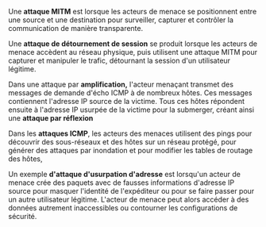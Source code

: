 


Une **attaque MITM** est lorsque les acteurs de menace se positionnent entre une source et une destination pour surveiller, capturer et contrôler la communication de manière transparente.

Une **attaque de détournement de session** se produit lorsque les acteurs de menace accèdent au réseau physique, puis utilisent une attaque MITM pour capturer et manipuler le trafic, détournant la session d'un utilisateur légitime.

Dans une attaque par **amplification,** l'acteur menaçant transmet des messages de demande d'écho ICMP à de nombreux hôtes. Ces messages contiennent l'adresse IP source de la victime. Tous ces hôtes répondent ensuite à l'adresse IP usurpée de la victime pour la submerger, créant ainsi une **attaque par réflexion**


Dans les **attaques ICMP**, les acteurs des menaces utilisent des pings pour découvrir des sous-réseaux et des hôtes sur un réseau protégé, pour générer des attaques par inondation et pour modifier les tables de routage des hôtes,


Un exemple **d'attaque d'usurpation d'adresse** est lorsqu'un acteur de menace crée des paquets avec de fausses informations d'adresse IP source pour masquer l'identité de l'expéditeur ou pour se faire passer pour un autre utilisateur légitime. L'acteur de menace peut alors accéder à des données autrement inaccessibles ou contourner les configurations de sécurité.